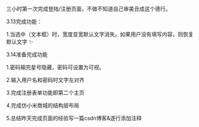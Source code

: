 三小时第一次完成登陆/注册页面，不做不知道自己审美丑成这个德行。

3.13完成功能：

1.当选中（文本框）时，宽度变宽默认文字消失。如果用户没有填写内容，则恢复默认文字 ✨

3.14准备完成功能

1.密码输完星号隐藏，密码可设置为可视。

2.输入用户名和密码时文字左对齐

3.完成注册表单功能即第二个主页

4.完成仿小米商城的结构层布局

5.总结昨天完成页面的经验写一篇csdn博客&逐行添加注释
